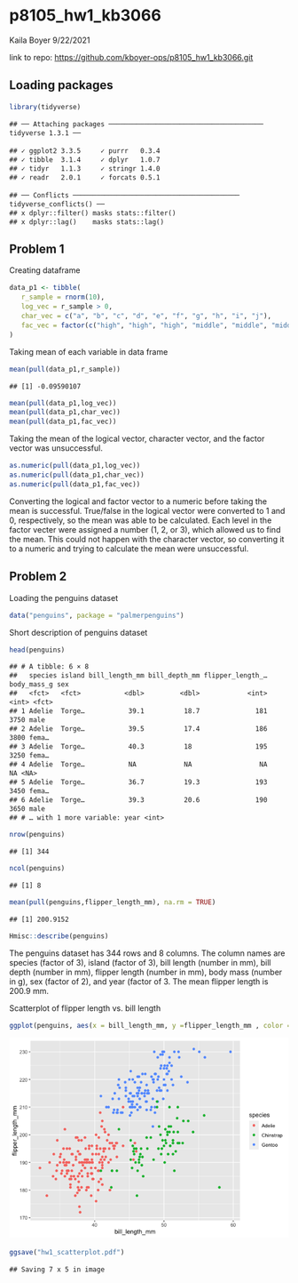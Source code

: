 p8105\_hw1\_kb3066
================
Kaila Boyer
9/22/2021

link to repo: <https://github.com/kboyer-ops/p8105_hw1_kb3066.git>

## Loading packages

``` r
library(tidyverse)
```

    ## ── Attaching packages ─────────────────────────────────────── tidyverse 1.3.1 ──

    ## ✓ ggplot2 3.3.5     ✓ purrr   0.3.4
    ## ✓ tibble  3.1.4     ✓ dplyr   1.0.7
    ## ✓ tidyr   1.1.3     ✓ stringr 1.4.0
    ## ✓ readr   2.0.1     ✓ forcats 0.5.1

    ## ── Conflicts ────────────────────────────────────────── tidyverse_conflicts() ──
    ## x dplyr::filter() masks stats::filter()
    ## x dplyr::lag()    masks stats::lag()

## Problem 1

Creating dataframe

``` r
data_p1 <- tibble(
   r_sample = rnorm(10), 
   log_vec = r_sample > 0, 
   char_vec = c("a", "b", "c", "d", "e", "f", "g", "h", "i", "j"),  
   fac_vec = factor(c("high", "high", "high", "middle", "middle", "middle", "middle", "low", "low", "low"))
)
```

Taking mean of each variable in data frame

``` r
mean(pull(data_p1,r_sample))
```

    ## [1] -0.09590107

``` r
mean(pull(data_p1,log_vec))
mean(pull(data_p1,char_vec))
mean(pull(data_p1,fac_vec))
```

Taking the mean of the logical vector, character vector, and the factor
vector was unsuccessful.

``` r
as.numeric(pull(data_p1,log_vec))
as.numeric(pull(data_p1,char_vec))
as.numeric(pull(data_p1,fac_vec))
```

Converting the logical and factor vector to a numeric before taking the
mean is successful. True/false in the logical vector were converted to 1
and 0, respectively, so the mean was able to be calculated. Each level
in the factor vecter were assigned a number (1, 2, or 3), which allowed
us to find the mean. This could not happen with the character vector, so
converting it to a numeric and trying to calculate the mean were
unsuccessful.

## Problem 2

Loading the penguins dataset

``` r
data("penguins", package = "palmerpenguins")
```

Short description of penguins dataset

``` r
head(penguins)
```

    ## # A tibble: 6 × 8
    ##   species island bill_length_mm bill_depth_mm flipper_length_… body_mass_g sex  
    ##   <fct>   <fct>           <dbl>         <dbl>            <int>       <int> <fct>
    ## 1 Adelie  Torge…           39.1          18.7              181        3750 male 
    ## 2 Adelie  Torge…           39.5          17.4              186        3800 fema…
    ## 3 Adelie  Torge…           40.3          18                195        3250 fema…
    ## 4 Adelie  Torge…           NA            NA                 NA          NA <NA> 
    ## 5 Adelie  Torge…           36.7          19.3              193        3450 fema…
    ## 6 Adelie  Torge…           39.3          20.6              190        3650 male 
    ## # … with 1 more variable: year <int>

``` r
nrow(penguins)
```

    ## [1] 344

``` r
ncol(penguins)
```

    ## [1] 8

``` r
mean(pull(penguins,flipper_length_mm), na.rm = TRUE)
```

    ## [1] 200.9152

``` r
Hmisc::describe(penguins)
```

The penguins dataset has 344 rows and 8 columns. The column names are
species (factor of 3), island (factor of 3), bill length (number in mm),
bill depth (number in mm), flipper length (number in mm), body mass
(number in g), sex (factor of 2), and year (factor of 3. The mean
flipper length is 200.9 mm.

Scatterplot of flipper length vs. bill length

``` r
ggplot(penguins, aes(x = bill_length_mm, y =flipper_length_mm , color = species)) + geom_point()
```

![](p8105_hw1_kb3066_files/figure-gfm/unnamed-chunk-9-1.png)<!-- -->

``` r
ggsave("hw1_scatterplot.pdf")
```

    ## Saving 7 x 5 in image
